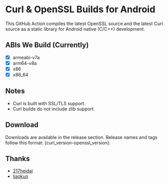 # Curl & OpenSSL Builds for Android
This GitHub Action compiles the latest OpenSSL source and the latest Curl source as a static library for Android native (C/C++) development.

## ABIs We Build (Currently)
* [x] armeabi-v7a
* [x] arm64-v8a
* [x] x86
* [x] x86_64

## Notes
* Curl is built with SSL/TLS support.
* Curl builds do not include zlib support.

## Download
Downloads are available in the release section. Release names and tags follow this format: {curl_version-openssl_version}.

## Thanks
* [217heidai](https://github.com/217heidai/openssl_for_android)
* [liaokun](https://zhuanlan.zhihu.com/p/614298413?utm_id=0)
